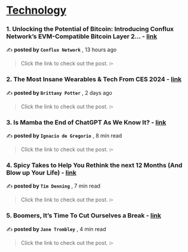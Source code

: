 
<h1><a href=https://medium.com/tag/technology/recommended target="_blank" rel="noopener noreferrer">Technology</a></h1>
<h3>1. Unlocking the Potential of Bitcoin: Introducing Conflux Network’s EVM-Compatible Bitcoin Layer 2… - <a href=https://medium.com/conflux-network/unlocking-the-potential-of-bitcoin-introducing-conflux-networks-evm-compatible-bitcoin-layer-2-4d1a13c0bbd8?source=tag_recommended_feed---------0-84----------technology----------c7faf3ff_2b67_4738_a9a6_9b8016e42df8------- target="_blank" rel="noopener noreferrer">link</a></h3>

✍️ **posted by `Conflux Network`** <date> , 13 hours ago</date>

<blockquote>Click the link to check out the post. ⌲</blockquote>

<h3>2. The Most Insane Wearables & Tech From CES 2024 - <a href=https://medium.com/@brittanynpotter/the-most-insane-wearables-tech-from-ces-2024-c86f39511bbb?source=tag_recommended_feed---------1-107----------technology----------c7faf3ff_2b67_4738_a9a6_9b8016e42df8------- target="_blank" rel="noopener noreferrer">link</a></h3>

✍️ **posted by `Brittany Potter`** <date> , 2 days ago</date>

<blockquote>Click the link to check out the post. ⌲</blockquote>

<h3>3. Is Mamba the End of ChatGPT As We Know It? - <a href=https://medium.com/towards-artificial-intelligence/is-mamba-the-end-of-chatgpt-as-we-know-it-a2ce57de0b02?source=tag_recommended_feed---------2-85----------technology----------c7faf3ff_2b67_4738_a9a6_9b8016e42df8------- target="_blank" rel="noopener noreferrer">link</a></h3>

✍️ **posted by `Ignacio de Gregorio`** <date> , 8 min read</date>

<blockquote>Click the link to check out the post. ⌲</blockquote>

<h3>4. Spicy Takes to Help You Rethink the next 12 Months (And Blow up Your Life) - <a href=https://medium.com/illumination-curated/spicy-takes-to-help-you-rethink-the-next-12-months-and-blow-up-your-life-34cd28dd2469?source=tag_recommended_feed---------3-84----------technology----------c7faf3ff_2b67_4738_a9a6_9b8016e42df8------- target="_blank" rel="noopener noreferrer">link</a></h3>

✍️ **posted by `Tim Denning`** <date> , 7 min read</date>

<blockquote>Click the link to check out the post. ⌲</blockquote>

<h3>5. Boomers, It’s Time To Cut Ourselves a Break - <a href=https://medium.com/crows-feet/boomers-its-time-to-cut-ourselves-a-break-5b9fd5cea627?source=tag_recommended_feed---------4-107----------technology----------c7faf3ff_2b67_4738_a9a6_9b8016e42df8------- target="_blank" rel="noopener noreferrer">link</a></h3>

✍️ **posted by `Jane Trombley`** <date> , 4 min read</date>

<blockquote>Click the link to check out the post. ⌲</blockquote>

